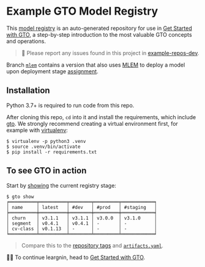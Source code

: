 # Example GTO Model Registry

This [model registry] is an auto-generated repository for use in
[Get Started with GTO], a step-by-step introduction to the most valuable GTO
concepts and operations.

> 🐛 Please report any issues found in this project in [example-repos-dev].

Branch [`mlem`] contains a version that also uses [MLEM] to deploy a model upon
deployment stage [assignment].

[get started with gto]: https://mlem.ai/doc/gto/get-started
[model registry]: https://mlem.ai/doc/use-cases/model-registry
[example-repos-dev]: https://github.com/iterative/example-repos-dev
[`mlem`]: https://github.com/iterative/example-gto/tree/mlem
[MLEM]: https://mlem.ai/
[assignment]: https://github.com/iterative/gto#assigning-a-stage-to-version

## Installation

Python 3.7+ is required to run code from this repo.

After cloning this repo, `cd` into it and install the requirements, which
include [gto]. We strongly recommend creating a virtual environment first,
for example with [virtualenv]:

```console
$ virtualenv -p python3 .venv
$ source .venv/bin/activate
$ pip install -r requirements.txt
```

[gto]: https://github.com/iterative/gto
[virtualenv]: https://virtualenv.pypa.io/en/stable/

## To see GTO in action

Start by [showing] the current registry stage:

```console
$ gto show
╒══════════╤══════════╤════════╤═════════╤════════════╕
│ name     │ latest   │ #dev   │ #prod   │ #staging   │
╞══════════╪══════════╪════════╪═════════╪════════════╡
│ churn    │ v3.1.1   │ v3.1.1 │ v3.0.0  │ v3.1.0     │
│ segment  │ v0.4.1   │ v0.4.1 │ -       │ -          │
│ cv-class │ v0.1.13  │ -      │ -       │ -          │
╘══════════╧══════════╧════════╧═════════╧════════════╛
```

> Compare this to the [repository tags] and [`artifacts.yaml`].

🧑‍💻 To continue leargnin, head to [Get Started with GTO].

[showing]: https://github.com/iterative/gto#show-the-current-state
[repository tags]: https://github.com/iterative/example-gto/tags
[`artifacts.yaml`]: https://github.com/iterative/example-gto/blob/main/artifacts.yaml
